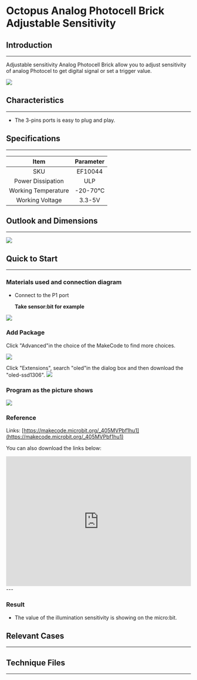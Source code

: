 # Octopus Analog Photocell Brick Adjustable Sensitivity

## Introduction
---
Adjustable sensitivity Analog Photocell Brick allow you to adjust sensitivity of analog Photocel to get digital signal or set a trigger value. 

 ![](./images/nJi2xZe.jpg)

## Characteristics
---
- The 3-pins ports is easy to plug and play.

## Specifications
---
Item | Parameter 
:-: | :-: 
SKU|EF10044
Power Dissipation|ULP
Working Temperature|-20-70℃
Working Voltage|3.3-5V

## Outlook and Dimensions
---

 ![](./images/ZpGNMav.png)

## Quick to Start
---

### Materials used and connection diagram
- Connect to the P1 port 

  **Take sensor:bit for example**

![](./images/bYOBa9A.png)

### Add Package
Click "Advanced"in the choice of the MakeCode to find more choices.

![](./images/smtcNoB.png)

Click "Extensions", search "oled"in the dialog box and then download the "oled-ssd1306".
![](./images/VGSLRXB.png)

### Program as the picture shows
![](./images/afc0hr7.png)

### Reference

Links: [https://makecode.microbit.org/_405MVPbf1hu1](https://makecode.microbit.org/_405MVPbf1hu1)

You can also download the links below:

<div style="position:relative;height:0;padding-bottom:70%;overflow:hidden;"><iframe style="position:absolute;top:0;left:0;width:100%;height:100%;" src="https://makecode.microbit.org/#pub:_405MVPbf1hu1" frameborder="0" sandbox="allow-popups allow-forms allow-scripts allow-same-origin"></iframe></div>  
---

### **Result**
- The value of the illumination sensitivity is showing on the micro:bit.

## Relevant Cases

------

## Technique Files

---
